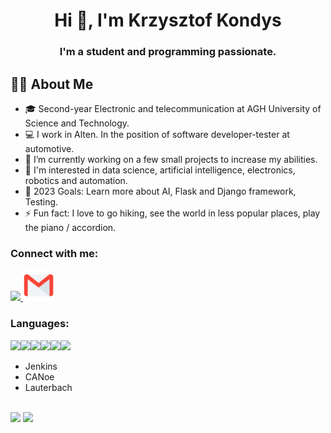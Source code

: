 <h1 align="center">Hi 👋, I'm Krzysztof Kondys</h1>
<h3 align="center">I'm a student and programming passionate.</h3>

## 🙋‍♂️ About Me
- 🎓 Second-year Electronic and telecommunication at AGH University of Science and Technology.
- 💻 I work in Alten. In the position of software developer-tester at automotive.
- 🔨 I’m currently working on a few small projects to increase my abilities.
- 🔭 I'm interested in data science, artificial intelligence, electronics, robotics and automation.
- 🥅 2023 Goals: Learn more about AI, Flask and Django framework, Testing.
- ⚡ Fun fact: I love to go hiking, see the world in less popular places, play the piano / accordion.

### Connect with me:
<a href="https://www.linkedin.com/in/krzysztof-kondys-765312212/">
    <img height="50" src="https://cdn2.iconfinder.com/data/icons/social-icon-3/512/social_style_3_in-306.png"/>
</a>
<a href="krzysiekkondys@gmail.com">
    <img height="50" src="./gmail.svg"/>
</a>


### Languages:
<img height=50 src="https://cdn.jsdelivr.net/gh/devicons/devicon/icons/python/python-original.svg"/><img height=50 src="https://cdn.jsdelivr.net/gh/devicons/devicon/icons/git/git-plain.svg"/><img height=50 src="https://cdn.jsdelivr.net/gh/devicons/devicon/icons/github/github-original.svg"/><img height=50 src="https://cdn.jsdelivr.net/gh/devicons/devicon/icons/tensorflow/tensorflow-original.svg" /><img height=50 src="https://cdn.jsdelivr.net/gh/devicons/devicon/icons/opencv/opencv-original.svg" /><img height=50 src="https://cdn.jsdelivr.net/gh/devicons/devicon/icons/cplusplus/cplusplus-original.svg" />
<!-- - <img height=30 src="https://cdn.jsdelivr.net/gh/devicons/devicon/icons/docker/docker-original.svg" />  Docker -->
<!-- <img height=50 src="https://cdn.jsdelivr.net/gh/devicons/devicon/icons/c/c-original.svg" /> -->
- Jenkins
- CANoe
- Lauterbach

<br />
<img src="https://github-readme-stats.vercel.app/api?username=kondyskrzysiek&show_icons=true"/>
<img src="https://github-readme-stats.vercel.app/api/top-langs?username=kondyskrzysiek"/>
